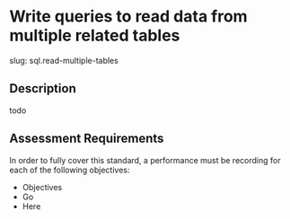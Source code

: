 
# Write queries to read data from multiple related tables

slug: sql.read-multiple-tables

## Description
todo

## Assessment Requirements
In order to fully cover this standard, a performance must be recording for each of the following objectives:

- Objectives
- Go
- Here
